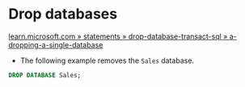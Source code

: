 # Drop databases

[learn.microsoft.com » statements » drop-database-transact-sql » a-dropping-a-single-database](https://learn.microsoft.com/en-us/sql/t-sql/statements/drop-database-transact-sql?view=sql-server-ver16#a-dropping-a-single-database)

- The following example removes the `Sales` database.

```sql
DROP DATABASE Sales;
```
